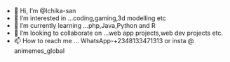- 👋 Hi, I’m @Ichika-san
- 👀 I’m interested in ...coding,gaming,3d modelling etc
- 🌱 I’m currently learning ...php,Java,Python and R
- 💞️ I’m looking to collaborate on ...web app projects,web dev projects etc.
- 📫 How to reach me ... WhatsApp-+2348133471313 or insta @ animemes_global

<!---
Ichika-san/Ichika-san is a ✨ special ✨ repository because its `README.md` (this file) appears on your GitHub profile.
You can click the Preview link to take a look at your changes.
--->

